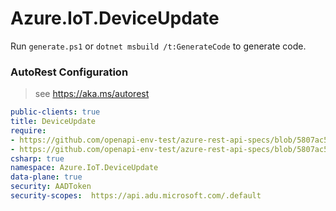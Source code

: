 # Azure.IoT.DeviceUpdate

Run `generate.ps1` or `dotnet msbuild /t:GenerateCode` to generate code.

### AutoRest Configuration
> see https://aka.ms/autorest

``` yaml
public-clients: true
title: DeviceUpdate
require:
- https://github.com/openapi-env-test/azure-rest-api-specs/blob/5807ac5a08d6ae8fe5493916308f034a8d64247c/specification/deviceupdate/data-plane/readme.md
- https://github.com/openapi-env-test/azure-rest-api-specs/blob/5807ac5a08d6ae8fe5493916308f034a8d64247c/specification/deviceupdate/data-plane/readme.csharp.md
csharp: true
namespace: Azure.IoT.DeviceUpdate
data-plane: true
security: AADToken
security-scopes:  https://api.adu.microsoft.com/.default
```
